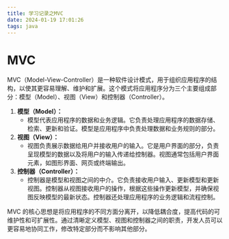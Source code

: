 ```yaml
---
title: 学习记录之MVC
date: 2024-01-19 17:01:26
tags: java
---
```


# MVC

MVC（Model-View-Controller）是一种软件设计模式，用于组织应用程序的结构，以使其更容易理解、维护和扩展。这个模式将应用程序分为三个主要组成部分：模型（Model）、视图（View）和控制器（Controller）。

1. **模型（Model）：**
   - 模型代表应用程序的数据和业务逻辑。它负责处理应用程序的数据存储、检索、更新和验证。模型是应用程序中负责处理数据和业务规则的部分。
2. **视图（View）：**
   - 视图负责展示数据给用户并接收用户的输入。它是用户界面的部分，负责呈现模型的数据以及将用户的输入传递给控制器。视图通常包括用户界面元素，如图形界面、网页或终端输出。
3. **控制器（Controller）：**
   - 控制器是模型和视图之间的中介。它负责接收用户输入、更新模型和更新视图。控制器从视图接收用户的操作，根据这些操作更新模型，并确保视图反映模型的最新状态。控制器还处理应用程序的业务逻辑和流程控制。

MVC 的核心思想是将应用程序的不同方面分离开，以降低耦合度，提高代码的可维护性和可扩展性。通过清晰定义模型、视图和控制器之间的职责，开发人员可以更容易地协同工作，修改特定部分而不影响其他部分。

